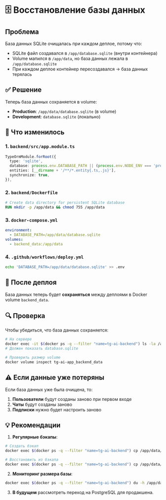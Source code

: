 # 🗄️ Восстановление базы данных

## Проблема
База данных SQLite очищалась при каждом деплое, потому что:
- SQLite файл создавался в `/app/database.sqlite` (внутри контейнера)
- Volume мапился в `/app/data`, но база данных лежала в `/app/database.sqlite`
- При каждом деплое контейнер пересоздавался → база данных терялась

## ✅ Решение
Теперь база данных сохраняется в volume:
- **Production**: `/app/data/database.sqlite` (в volume)
- **Development**: `database.sqlite` (локально)

## 🔧 Что изменилось

### 1. `backend/src/app.module.ts`
```typescript
TypeOrmModule.forRoot({
  type: 'sqlite',
  database: process.env.DATABASE_PATH || (process.env.NODE_ENV === 'production' ? '/app/data/database.sqlite' : 'database.sqlite'),
  entities: [__dirname + '/**/*.entity{.ts,.js}'],
  synchronize: true,
}),
```

### 2. `backend/Dockerfile`
```dockerfile
# Create data directory for persistent SQLite database
RUN mkdir -p /app/data && chmod 755 /app/data
```

### 3. `docker-compose.yml`
```yaml
environment:
  - DATABASE_PATH=/app/data/database.sqlite
volumes:
  - backend_data:/app/data
```

### 4. `.github/workflows/deploy.yml`
```bash
echo 'DATABASE_PATH=/app/data/database.sqlite' >> .env
```

## 🚀 После деплоя

База данных теперь будет **сохраняться** между деплоями в Docker volume `backend_data`.

## 🔍 Проверка

Чтобы убедиться, что база данных сохраняется:

```bash
# На сервере
docker exec -it $(docker ps -q --filter "name=tg-ai-backend") ls -la /app/data/
# Должен показать database.sqlite

# Проверить размер volume
docker volume inspect tg-ai-app_backend_data
```

## ⚠️ Если данные уже потеряны

Если база данных уже была очищена, то:
1. **Пользователи** будут созданы заново при первом входе
2. **Чаты** будут созданы заново
3. **Подписки** нужно будет настроить заново

## 💡 Рекомендации

1. **Регулярные бэкапы**:
```bash
# Создать бэкап
docker exec $(docker ps -q --filter "name=tg-ai-backend") cp /app/data/database.sqlite /app/data/backup-$(date +%Y%m%d).sqlite

# Восстановить из бэкапа
docker exec $(docker ps -q --filter "name=tg-ai-backend") cp /app/data/backup-20241201.sqlite /app/data/database.sqlite
```

2. **Мониторинг размера базы**:
```bash
docker exec $(docker ps -q --filter "name=tg-ai-backend") du -h /app/data/database.sqlite
```

3. **В будущем** рассмотреть переход на PostgreSQL для продакшена.
